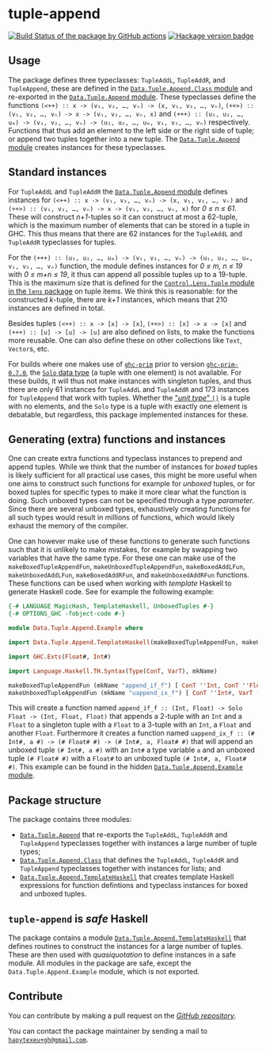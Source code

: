# tuple-append

[![Build Status of the package by GitHub actions](https://github.com/hapytex/tuple-append/actions/workflows/build-ci.yml/badge.svg)](https://github.com/hapytex/tuple-append/actions/workflows/build-ci.yml)
[![Hackage version badge](https://img.shields.io/hackage/v/tuple-append.svg)](https://hackage.haskell.org/package/tuple-append)


## Usage

The package defines three typeclasses: `TupleAddL`, `TupleAddR`, and `TupleAppend`, these are defined in the [`Data.Tuple.Append.Class` module](https://github.com/hapytex/tuple-append/blob/master/src/Data/Tuple/Append/Class.hs) and re-exported in the [`Data.Tuple.Append` module](https://github.com/hapytex/tuple-append/blob/master/src/Data/Tuple/Append.hs). These typeclasses define the functions `(<++) :: x -> (v₁, v₂, …, vₙ) -> (x, v₁, v₂, …, vₙ)`, `(++>) :: (v₁, v₂, …, vₙ) -> x -> (v₁, v₂, …, vₙ, x)` and `(+++) :: (u₁, u₂, …, uₘ) -> (v₁, v₂, …, vₙ) -> (u₁, u₂, …, uₘ, v₁, v₂, …, vₙ)` respectively. Functions that thus add an element to the left side or the right side of tuple; or append two tuples together into a new tuple. The [`Data.Tuple.Append` module](https://github.com/hapytex/tuple-append/blob/master/src/Data/Tuple/Append.hs) creates instances for these typeclasses.


## Standard instances

For `TupleAddL` and `TupleAddR` the [`Data.Tuple.Append` module](https://github.com/hapytex/tuple-append/blob/master/src/Data/Tuple/Append.hs) defines instances for `(<++) :: x -> (v₁, v₂, …, vₙ) -> (x, v₁, v₂, …, vₙ)` and `(++>) :: (v₁, v₂, …, vₙ) -> x -> (v₁, v₂, …, vₙ, x)` for *0 &le; n &le; 61*. These will construct *n+1*-tuples so it can construct at most a 62-tuple, which is the maximum number of elements that can be stored in a tuple in GHC. This thus means that there are 62 instances for the `TupleAddL` and `TupleAddR` typeclasses for tuples.

For the `(+++) :: (u₁, u₂, …, uₘ) -> (v₁, v₂, …, vₙ) -> (u₁, u₂, …, uₘ, v₁, v₂, …, vₙ)` function, the module defines instances for *0 &le; m, n &le; 19* with *0 &le; m+n &le; 19*, it thus can append all possible tuples up to a 19-tuple. This is the maximum size that is defined for the [`Control.Lens.Tuple` module in the `lens` package](https://hackage.haskell.org/package/lens-5.1.1/docs/Control-Lens-Tuple.html) on tuple items. We think this is reasonable: for the constructed *k*-tuple, there are *k+1* instances, which means that 210 instances are defined in total.

Besides tuples `(<++) :: x -> [x] -> [x]`, `(++>) :: [x] -> x -> [x]` and `(+++) :: [u] -> [u] -> [u]` are also defined on lists, to make the functions more reusable. One can also define these on other collections like `Text`, `Vector`s, etc.

For builds where one makes use of [`ghc-prim`](https://hackage.haskell.org/package/ghc-prim/) prior to version [`ghc-prim-0.7.0`](https://hackage.haskell.org/package/ghc-prim-0.7.0/), the [`Solo` data type](https://hackage.haskell.org/package/ghc-prim-0.7.0/docs/GHC-Tuple.html#t:Solo) (a tuple with one element) is not available. For these builds, it will thus not make instances with singleton tuples, and thus there are only 61 instances for `TupleAddL` and `TupleAddR` and 173 instances for `TupleAppend` that work with tuples. Whether the ["*unit type*" `()`](https://hackage.haskell.org/package/ghc-prim-0.7.0/docs/GHC-Tuple.html#t:-40--41-) is a tuple with no elements, and the `Solo` type is a tuple with exactly one element is debatable, but regardless, this package implemented instances for these.


## Generating (extra) functions and instances

One can create extra functions and typeclass instances to prepend and append tuples. While we think that the number of instances for *boxed* tuples is likely sufficient for all practical use cases, this might be more useful when one aims to construct such functions for example for *unboxed* tuples, or for boxed tuples for specific types to make it more clear what the function is doing. Such unboxed types can not be specified through a type *parameter*. Since there are several unboxed types, exhaustively creating functions for all such types would result in millions of functions, which would likely exhaust the memory of the compiler.

One can however make use of these functions to generate such functions such that it is unlikely to make mistakes, for example by swapping two variables that have the same type. For these one can make use of the `makeBoxedTupleAppendFun`, `makeUnboxedTupleAppendFun`, `makeBoxedAddLFun`, `makeUnboxedAddLFun`, `makeBoxedAddRFun`, and `makeUnboxedAddRFun` functions. These functions can be used when working with *template* Haskell to generate Haskell code. See for example the following example:

```haskell
{-# LANGUAGE MagicHash, TemplateHaskell, UnboxedTuples #-}
{-# OPTIONS_GHC -fobject-code #-}

module Data.Tuple.Append.Example where

import Data.Tuple.Append.TemplateHaskell(makeBoxedTupleAppendFun, makeUnboxedTupleAppendFun)

import GHC.Exts(Float#, Int#)

import Language.Haskell.TH.Syntax(Type(ConT, VarT), mkName)

makeBoxedTupleAppendFun (mkName "append_if_f") [ ConT ''Int, ConT ''Float ] [ ConT ''Float ]
makeUnboxedTupleAppendFun (mkName "uappend_ix_f") [ ConT ''Int#, VarT (mkName "a")] [ConT ''Float# ]
```

This will create a function named `append_if_f :: (Int, Float) -> Solo Float -> (Int, Float, Float)` that appends a 2-tuple with an `Int` and a `Float` to a singleton tuple with a `Float` to a 3-tuple with an `Int`, a `Float` and another `Float`. Furthermore it creates a function named `uappend_ix_f :: (# Int#, a #) -> (# Float# #) -> (# Int#, a, Float# #)` that will append an unboxed tuple `(# Int#, a #)` with an `Int#` a type variable `a` and an unboxed tuple `(# Float# #)` with a `Float#` to an unboxed tuple `(# Int#, a, Float# #)`. This example can be found in the hidden [`Data.Tuple.Append.Example` module](https://github.com/hapytex/tuple-append/blob/master/src/Data/Tuple/Append/Example.hs).


## Package structure

The package contains three modules:

 - [`Data.Tuple.Append`](https://github.com/hapytex/tuple-append/blob/master/src/Data/Tuple/Append.hs) that re-exports the `TupleAddL`, `TupleAddR` and `TupleAppend` typeclasses together with instances a large number of tuple types;
 - [`Data.Tuple.Append.Class`](https://github.com/hapytex/tuple-append/blob/master/src/Data/Tuple/Append/Class.hs) that defines the `TupleAddL`, `TupleAddR` and `TupleAppend` typeclasses together with instances for lists; and
 - [`Data.Tuple.Append.TemplateHaskell`](https://github.com/hapytex/tuple-append/blob/master/src/Data/Tuple/Append/TemplateHaskell.hs) that creates template Haskell expressions for function defintions and typeclass instances for boxed and unboxed tuples.


## `tuple-append` is *safe* Haskell

The package contains a module [`Data.Tuple.Append.TemplateHaskell`](https://github.com/hapytex/tuple-append/blob/master/src/Data/Tuple/Append/TemplateHaskell.hs) that defines routines to construct the instances for a large number of tuples. These are then used with *quasiquotation* to define instances in a safe module. All modules in the package are safe, except the `Data.Tuple.Append.Example` module, which is not exported.


## Contribute

You can contribute by making a pull request on the [*GitHub repository*](https://github.com/hapytex/tuple-append).

You can contact the package maintainer by sending a mail to [`hapytexeu+gh@gmail.com`](mailto:hapytexeu+gh@gmail.com).

